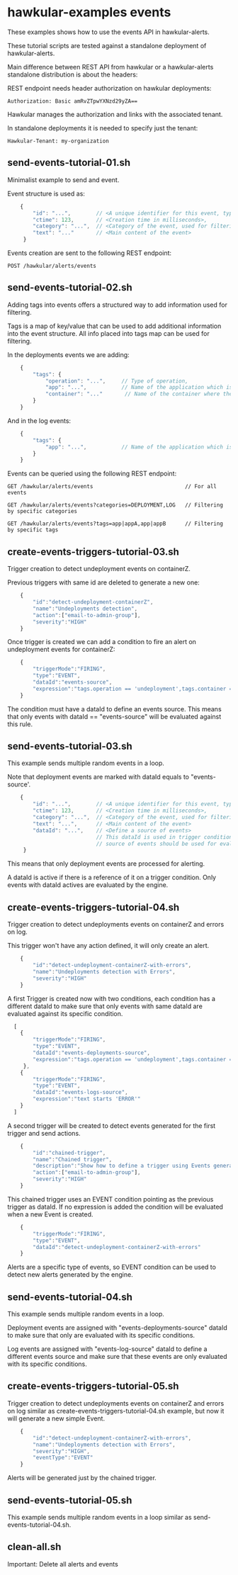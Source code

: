 # hawkular-examples events

These examples shows how to use the events API in hawkular-alerts.

These tutorial scripts are tested against a standalone deployment of hawkular-alerts.

Main difference between REST API from hawkular or a hawkular-alerts standalone distribution is about the headers:

REST endpoint needs header authorization on hawkular deployments:

```
Authorization: Basic amRvZTpwYXNzd29yZA==
```

Hawkular manages the authorization and links with the associated tenant.

In standalone deployments it is needed to specify just the tenant:

```
Hawkular-Tenant: my-organization
```

## send-events-tutorial-01.sh

Minimalist example to send and event.

Event structure is used as:

```javascript
    {
        "id": "...",        // <A unique identifier for this event, typically an UUID>,
        "ctime": 123,       // <Creation time in milliseconds>,
        "category": "...",  // <Category of the event, used for filtering>,
        "text": "..."       // <Main content of the event>
     }
```

Events creation are sent to the following REST endpoint:

```
POST /hawkular/alerts/events
```

## send-events-tutorial-02.sh

Adding tags into events offers a structured way to add information used for filtering.

Tags is a map of key/value that can be used to add additional information into the event structure.
All info placed into tags map can be used for filtering.

In the deployments events we are adding:

```javascript
    {
        "tags": {
            "operation": "...",     // Type of operation,
            "app": "...",           // Name of the application which is event is referring,
            "container": "..."       // Name of the container where the app is deployed,
        }
    }
```

And in the log events:

```javascript
    {
        "tags": {
            "app": "...",           // Name of the application which is event is referring,
        }
    }
```

Events can be queried using the following REST endpoint:

```
GET /hawkular/alerts/events                             // For all events
```

```
GET /hawkular/alerts/events?categories=DEPLOYMENT,LOG   // Filtering by specific categories
```

```
GET /hawkular/alerts/events?tags=app|appA,app|appB      // Filtering by specific tags
```

## create-events-triggers-tutorial-03.sh

Trigger creation to detect undeployment events on containerZ.

Previous triggers with same id are deleted to generate a new one:

```javascript
    {
        "id":"detect-undeployment-containerZ",
        "name":"Undeployments detection",
        "action":["email-to-admin-group"],
        "severity":"HIGH"
    }
```

Once trigger is created we can add a condition to fire an alert on undeployment events for containerZ:

```javascript
    {
        "triggerMode":"FIRING",
        "type":"EVENT",
        "dataId":"events-source",
        "expression":"tags.operation == 'undeployment',tags.container == 'containerZ'"
    }
```

The condition must have a dataId to define an events source. This means that only events with dataId == 
"events-source" will be evaluated against this rule.

## send-events-tutorial-03.sh

This example sends multiple random events in a loop.

Note that deployment events are marked with dataId equals to "events-source'. 

```javascript
    {
        "id": "...",        // <A unique identifier for this event, typically an UUID>,
        "ctime": 123,       // <Creation time in milliseconds>,
        "category": "...",  // <Category of the event, used for filtering>,
        "text": "...",      // <Main content of the event>
        "dataId": "...",    // <Define a source of events>
                            // This dataId is used in trigger conditions to indicate which
                            // source of events should be used for evaluation
     }
```

This means that only deployment events are processed for alerting. 

A dataId is active if there is a reference of it on a trigger condition. Only events with dataId actives are 
evaluated by the engine.

## create-events-triggers-tutorial-04.sh

Trigger creation to detect undeployments events on containerZ and errors on log.

This trigger won't have any action defined, it will only create an alert.

```javascript
    {
        "id":"detect-undeployment-containerZ-with-errors",
        "name":"Undeployments detection with Errors",
        "severity":"HIGH"
    }
```

A first Trigger is created now with two conditions, each condition has a different dataId to make sure that only events 
with same dataId are evaluated against its specific condition.

```javascript
  [
    {
        "triggerMode":"FIRING",
        "type":"EVENT",
        "dataId":"events-deployments-source",
        "expression":"tags.operation == 'undeployment',tags.container == 'containerZ'"
     },
    {
        "triggerMode":"FIRING",
        "type":"EVENT",
        "dataId":"events-logs-source",
        "expression":"text starts 'ERROR'"
    }
  ]
```

A second trigger will be created to detect events generated for the first trigger and send actions.

```javascript
    {
        "id":"chained-trigger",
        "name":"Chained trigger",
        "description":"Show how to define a trigger using Events generated from other trigger",
        "action":["email-to-admin-group"],
        "severity":"HIGH"
    }
```

This chained trigger uses an EVENT condition pointing as the previous trigger as dataId. If no expression is added 
the condition will be evaluated when a new Event is created. 

```javascript
    {
        "triggerMode":"FIRING",
        "type":"EVENT",
        "dataId":"detect-undeployment-containerZ-with-errors"
    }
```

Alerts are a specific type of events, so EVENT condition can be used to detect new alerts generated by the engine.

## send-events-tutorial-04.sh

This example sends multiple random events in a loop.

Deployment events are assigned with "events-deployments-source" dataId to make sure that only are evaluated with 
its specific conditions.

Log events are assigned with "events-log-source" dataId to define a different events source and make sure that these 
events are only evaluated with its specific conditions.

## create-events-triggers-tutorial-05.sh

Trigger creation to detect undeployments events on containerZ and errors on log similar as 
create-events-triggers-tutorial-04.sh example, but now it will generate a new simple Event.
 
```javascript
    {
        "id":"detect-undeployment-containerZ-with-errors",
        "name":"Undeployments detection with Errors",
        "severity":"HIGH",
        "eventType":"EVENT"
    }
```
  
Alerts will be generated just by the chained trigger.

## send-events-tutorial-05.sh

This example sends multiple random events in a loop similar as send-events-tutorial-04.sh.

## clean-all.sh

Important: Delete all alerts and events